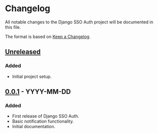 # Changelog

All notable changes to the Django SSO Auth project will be documented in this file.

The format is based on [Keep a Changelog](https://keepachangelog.com/en/1.1.0/).

## [Unreleased]

### Added
- Initial project setup.

## [0.0.1] - YYYY-MM-DD

### Added
- First release of Django SSO Auth.
- Basic notification functionality.
- Initial documentation.

[Unreleased]: https://github.com/homeservefinance/django_sso_auth
[0.0.1]: https://github.com/homeservefinance/django_sso_auth
